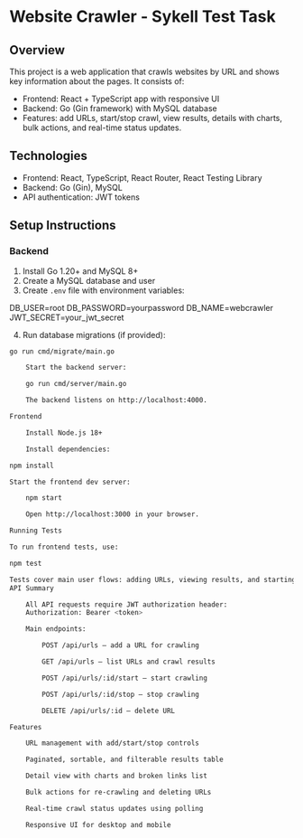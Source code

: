 # Website Crawler - Sykell Test Task

## Overview
This project is a web application that crawls websites by URL and shows key information about the pages. It consists of:

- Frontend: React + TypeScript app with responsive UI
- Backend: Go (Gin framework) with MySQL database
- Features: add URLs, start/stop crawl, view results, details with charts, bulk actions, and real-time status updates.

## Technologies
- Frontend: React, TypeScript, React Router, React Testing Library
- Backend: Go (Gin), MySQL
- API authentication: JWT tokens

## Setup Instructions

### Backend

1. Install Go 1.20+ and MySQL 8+
2. Create a MySQL database and user
3. Create `.env` file with environment variables:

DB_USER=root
DB_PASSWORD=yourpassword
DB_NAME=webcrawler
JWT_SECRET=your_jwt_secret

4. Run database migrations (if provided):
```bash
go run cmd/migrate/main.go

    Start the backend server:

    go run cmd/server/main.go

    The backend listens on http://localhost:4000.

Frontend

    Install Node.js 18+

    Install dependencies:

npm install

Start the frontend dev server:

    npm start

    Open http://localhost:3000 in your browser.

Running Tests

To run frontend tests, use:

npm test

Tests cover main user flows: adding URLs, viewing results, and starting crawls.
API Summary

    All API requests require JWT authorization header:
    Authorization: Bearer <token>

    Main endpoints:

        POST /api/urls — add a URL for crawling

        GET /api/urls — list URLs and crawl results

        POST /api/urls/:id/start — start crawling

        POST /api/urls/:id/stop — stop crawling

        DELETE /api/urls/:id — delete URL

Features

    URL management with add/start/stop controls

    Paginated, sortable, and filterable results table

    Detail view with charts and broken links list

    Bulk actions for re-crawling and deleting URLs

    Real-time crawl status updates using polling

    Responsive UI for desktop and mobile